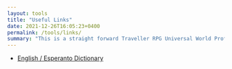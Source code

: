 ```yaml
---
layout: tools
title: "Useful Links"
date: 2021-12-26T16:05:23+0400
permalink: /tools/links/
summary: "This is a straight forward Traveller RPG Universal World Profile (UWP) Translator."
---
```


* [English / Esperanto Dictionary](https://glosbe.com)